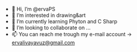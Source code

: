 - 👋 Hi, I’m @ervaPS
- 👀 I’m interested in drawing&art
- 🌱 I’m currently learning Phyton and C Sharp
- 💞️ I’m looking to collaborate on ...
- 📫 You can reach me trough my e-mail account -> ervalivayavuz@gmail.com

<!---
ervaPS/ervaPS is a ✨ special ✨ repository because its `README.md` (this file) appears on your GitHub profile.
You can click the Preview link to take a look at your changes.
--->
